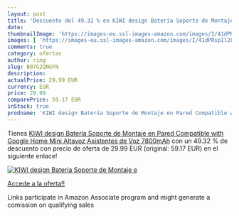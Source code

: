 ```yaml
---
layout: post
title: 'Descuento del 49.32 % en KIWI design Batería Soporte de Montaje e'
date: 
thumbnailImage: 'https://images-eu.ssl-images-amazon.com/images/I/41dPRspIl2L._SL200_.jpg'
images: [ 'https://images-eu.ssl-images-amazon.com/images/I/41dPRspIl2L._SL200_.jpg' ]
comments: true
category: ofertas
author: ring
slug: B07G2QNGFN
description:
actualPrice: 29.99 EUR
currency: EUR
price: 29.99
comparePrice: 59.17 EUR
inStock: true
prodname: 'KIWI design Batería Soporte de Montaje en Pared Compatible with Google Home Mini Altavoz Asistentes de Voz  7800mAh'
---
```


Tienes [KIWI design Batería Soporte de Montaje en Pared Compatible with Google Home Mini Altavoz Asistentes de Voz  7800mAh](https://www.amazon.es/dp/B07G2QNGFN/?tag=tolees-21) con un 49.32 % de descuento con precio de oferta de 29.99 EUR (original: 59.17 EUR) en el siguiente enlace!

[![KIWI design Batería Soporte de Montaje e](https://images-eu.ssl-images-amazon.com/images/I/41dPRspIl2L._SL200_.jpg)](https://www.amazon.es/dp/B07G2QNGFN/?tag=tolees-21)

[Accede a la oferta!!](https://www.amazon.es/dp/B07G2QNGFN/?tag=tolees-21)

Links participate in Amazon Associate program and might generate a comission on qualifying sales


